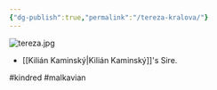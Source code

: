 ```yaml
---
{"dg-publish":true,"permalink":"/tereza-kralova/"}
---
```


![tereza.jpg](/img/user/tereza.jpg)

- [[Kilián Kaminský\|Kilián Kaminský]]'s Sire.

#kindred #malkavian 